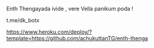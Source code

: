 Enth Thengayada ivide , vere Vella panikum poda ! 

t.me/dk_botx

https://www.heroku.com/deploy/?template=https://github.com/achukuttanTG/enth-thenga
